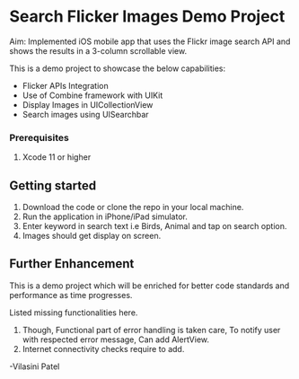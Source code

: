 
# Search Flicker Images Demo Project

Aim: Implemented iOS mobile app that uses the Flickr image search API and shows the results in a 3-column scrollable view.

This is a demo project to showcase the below capabilities:
- Flicker APIs Integration
- Use of Combine framework with UIKit
- Display Images in UICollectionView
- Search images using UISearchbar

### Prerequisites

1. Xcode 11 or higher 

## Getting started

1. Download the code or clone the repo in your local machine.
3. Run the application in iPhone/iPad simulator.
4. Enter keyword in search text i.e Birds, Animal and tap on search option.
5. Images should get display on screen.

## Further Enhancement

This is a demo project which will be enriched for better code standards and performance as time progresses.

Listed missing functionalities here.

1. Though, Functional part of error handling is taken care, To  notify user with respected error message, Can add AlertView.
2. Internet connectivity checks require to add.

-Vilasini Patel
